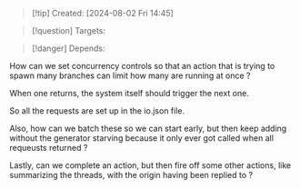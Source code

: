 
>[!tip] Created: [2024-08-02 Fri 14:45]

>[!question] Targets: 

>[!danger] Depends: 

How can we set concurrency controls so that an action that is trying to spawn many branches can limit how many are running at once ?

When one returns, the system itself should trigger the next one.

So all the requests are set up in the io.json file.

Also, how can we batch these so we can start early, but then keep adding without the generator starving because it only ever got called when all requeusts returned ?

Lastly, can we complete an action, but then fire off some other actions, like summarizing the threads, with the origin having been replied to ?
